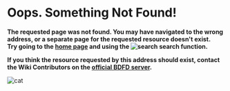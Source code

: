 # Oops. Something Not Found!

**The requested page was not found.
You may have navigated to the wrong address, or a separate page for the requested resource doesn't exist.\
Try going to the [home page](./foreword.md) and using the ![search](https://user-images.githubusercontent.com/70456337/206868285-08701c5f-9449-409b-9472-2893f2505ea7.png) search function.**

**If you think the resource requested by this address should exist, contact the Wiki Contributors on the [official BDFD server](https://discord.gg/botdesigner).**

![cat](https://http.cat/404)